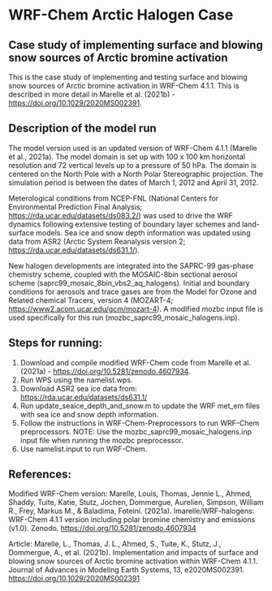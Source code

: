 # WRF-Chem Arctic Halogen Case

## Case study of implementing surface and blowing snow sources of Arctic bromine activation

This is the case study of implementing and testing surface and blowing snow sources of Arctic bromine activation in WRF-Chem 4.1.1. This is described in more detail in Marelle et al. (2021b) - https://doi.org/10.1029/2020MS002391.

## Description of the model run
The model version used is an updated version of WRF-Chem 4.1.1 (Marelle et al., 2021a). The model domain is set up with 100 x 100 km horizontal resolution and 72 vertical levels up to a pressure of 50 hPa. The domain is centered on the North Pole with a North Polar Stereographic projection. The simulation period is between the dates of March 1, 2012 and April 31, 2012.

Meterological conditions from NCEP-FNL (National  Centers  for  Environmental  Prediction Final  Analysis; https://rda.ucar.edu/datasets/ds083.2/) was used to drive the WRF dynamics following extensive testing of boundary layer schemes and land-surface models. Sea ice and snow depth information was updated using data from ASR2 (Arctic System Reanalysis version 2; https://rda.ucar.edu/datasets/ds631.1/). 

New halogen developments are integrated into the SAPRC-99 gas-phase chemistry scheme, coupled with the MOSAIC-8bin sectional aerosol scheme (saprc99_mosaic_8bin_vbs2_aq_halogens). Initial and boundary conditions for aerosols and trace gases are from the Model for Ozone and Related chemical Tracers, version 4 (MOZART-4; https://www2.acom.ucar.edu/gcm/mozart-4). A modified mozbc input file is used specifically for this run (mozbc_saprc99_mosaic_halogens.inp).

## Steps for running:
1. Download and compile modified WRF-Chem code from Marelle et al. (2021a) - https://doi.org/10.5281/zenodo.4607934.
2. Run WPS using the namelist.wps.
3. Download ASR2 sea ice data from: https://rda.ucar.edu/datasets/ds631.1/
5. Run update_seaice_depth_and_snow.m to update the WRF met_em files with sea ice and snow depth information.
6. Follow the instructions in WRF-Chem-Preprocessors to run WRF-Chem preprocessors. NOTE: Use the mozbc_saprc99_mosaic_halogens.inp input file when running the mozbc preprocessor.
7. Use namelist.input to run WRF-Chem.

## References:
Modified WRF-Chem version:
Marelle, Louis, Thomas, Jennie L., Ahmed, Shaddy, Tuite, Katie, Stutz, Jochen, Dommergue, Aurelien, Simpson, William R., Frey, Markus M., & Baladima, Foteini. (2021a). lmarelle/WRF-halogens: WRF-Chem 4.1.1 version including polar bromine chemistry and emissions (v1.0). Zenodo. https://doi.org/10.5281/zenodo.4607934

Article:
Marelle, L., Thomas, J. L., Ahmed, S., Tuite, K., Stutz, J., Dommergue, A., et al. (2021b). Implementation and impacts of surface and blowing snow sources of Arctic bromine activation within WRF-Chem 4.1.1. Journal of Advances in Modeling Earth Systems, 13, e2020MS002391. https://doi.org/10.1029/2020MS002391
